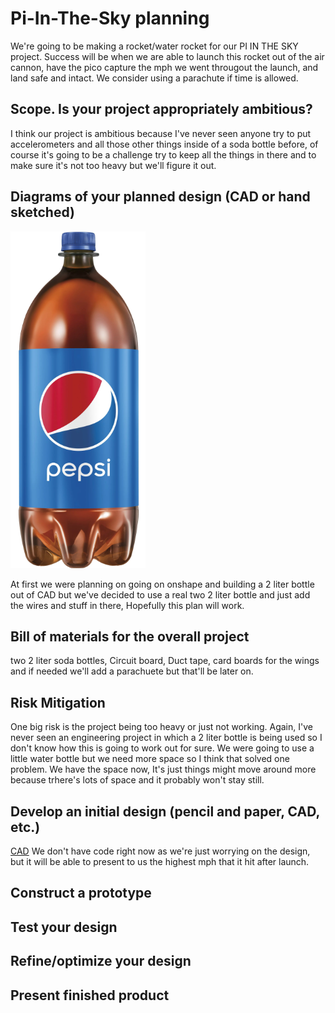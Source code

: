 # Pi-In-The-Sky planning

We're going to be making a rocket/water rocket for our PI IN THE SKY project. Success will be when we are able to launch this rocket out of the air cannon, have the pico capture the mph we went througout the launch, and land safe and intact. We consider using a parachute if time is allowed. 


## Scope.  Is your project appropriately ambitious? 
I think our project is ambitious because I've never seen anyone try to put accelerometers and all those other things inside of a soda bottle before, of course it's going to be a challenge try to keep all the things in there and to make sure it's not too heavy but we'll figure it out. 
## Diagrams of your planned design (CAD or hand sketched)
![soda](images/soda.png)


At first we were planning on going on onshape and building a 2 liter bottle out of CAD but we've decided to use a real two 2 liter bottle and just add the wires and stuff in there, Hopefully this plan will work.
## Bill of materials for the overall project
two 2 liter soda bottles, Circuit board, Duct tape, card boards for the wings and if needed we'll add a parachuete but that'll be later on.
## Risk Mitigation
One big risk is the project being too heavy or just not working. Again, I've never seen an engineering project in which a 2 liter bottle is being used so I don't know how this is going to work out for sure. We were going to use a little water bottle but we need more space so I think that solved one problem. We have the space now, It's just things might move around more because trhere's lots of space and it probably won't stay still. 

## Develop an initial design (pencil and paper, CAD, etc.)
[CAD](https://cvilleschools.onshape.com/documents/3e4d9e6db1d7c213b08b98f4/w/cb6daed488f8fdf9e05e1dfa/e/c9bda002f40a3f28976983cc)
We don't have code right now as we're just worrying on the design, but it will be able to present to us the highest mph that it hit after launch. 
## Construct a prototype
## Test your design
## Refine/optimize your design
## Present finished product
